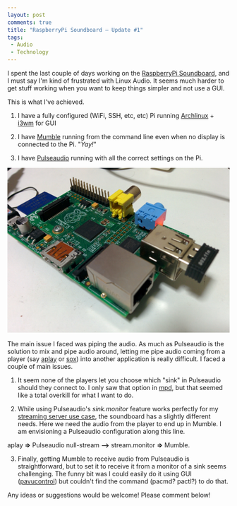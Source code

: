 ```yaml
---
layout: post
comments: true
title: "RaspberryPi Soundboard – Update #1"
tags:
 - Audio
 - Technology
---
```


I spent the last couple of days working on the [RaspberryPi Soundboard][0], and I must say I'm kind of frustrated with Linux Audio. It seems much harder to get stuff working when you want to keep things simpler and not use a GUI.

This is what I've achieved.

1. I have a fully configured (WiFi, SSH, etc, etc) Pi running [Archlinux][1] + [i3wm][2] for GUI

2. I have [Mumble][3] running from the command line even when no display is connected to the Pi. "_Yay!_"

3. I have [Pulseaudio][4] running with all the correct settings on the Pi.

![RaspberryPi](../images/2014/02/IMG_20140203_212926.jpg)

The main issue I faced was piping the audio. As much as Pulseaudio is the solution to mix and pipe audio around, letting me pipe audio coming from a player (say [aplay][5] or [sox][6])  into another application is really difficult. I faced a couple of main issues.

1. It seem none of the players let you choose which "sink" in Pulseaudio should they connect to. I only saw that option in [mpd][7], but that seemed like a total overkill for what I want to do.

2. While using Pulseaudio's _sink.monitor_ feature works perfectly for my [streaming server use case][8], the soundboard has a slightly different needs. Here we need the audio from the player to end up in Mumble. I am envisioning a Pulseaudio configuration along this line.

aplay **=\>** Pulseaudio null-stream **--\>** stream.monitor **=\>** Mumble.

3. Finally, getting Mumble to receive audio from Pulseaudio is straightforward, but to set it to receive it from a monitor of a sink seems challenging. The funny bit was I could easily do it using GUI ([pavucontrol][9]) but couldn't find the command (pacmd? pactl?) to do that.

Any ideas or suggestions would be welcome! Please comment below!



[0]: http://chinpen.net/blograspberrypi-soundboard-intro/
[1]: http://archlinuxarm.org/packages
[2]: http://i3wm.org/docs/userguide.html
[3]: http://mumble.sourceforge.net
[4]: http://pulseaudio.org
[5]: http://alsa.opensrc.org/Aplay
[6]: http://sox.sourceforge.net/sox.html
[7]: http://mpd.wikia.com
[8]: http://chinpen.net/blogstreaming-audio/
[9]: http://freedesktop.org/software/pulseaudio/pavucontrol/
